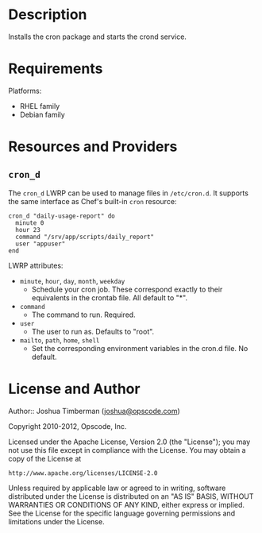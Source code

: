 Description
===========

Installs the cron package and starts the crond service.

Requirements
============

Platforms:

* RHEL family
* Debian family

Resources and Providers
=======================

`cron_d`
--------

The `cron_d` LWRP can be used to manage files in `/etc/cron.d`. It supports
the same interface as Chef's built-in `cron` resource:

    cron_d "daily-usage-report" do
      minute 0
      hour 23
      command "/srv/app/scripts/daily_report"
      user "appuser"
    end

LWRP attributes:

* `minute`, `hour`, `day`, `month`, `weekday`
    * Schedule your cron job. These correspond exactly to their equivalents in
      the crontab file. All default to "*".
* `command`
    * The command to run. Required.
* `user`
    * The user to run as. Defaults to "root".
* `mailto`, `path`, `home`, `shell`
    * Set the corresponding environment variables in the cron.d file. No
      default.

License and Author
==================

Author:: Joshua Timberman (<joshua@opscode.com>)

Copyright 2010-2012, Opscode, Inc.

Licensed under the Apache License, Version 2.0 (the "License");
you may not use this file except in compliance with the License.
You may obtain a copy of the License at

    http://www.apache.org/licenses/LICENSE-2.0

Unless required by applicable law or agreed to in writing, software
distributed under the License is distributed on an "AS IS" BASIS,
WITHOUT WARRANTIES OR CONDITIONS OF ANY KIND, either express or implied.
See the License for the specific language governing permissions and
limitations under the License.
